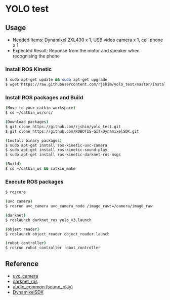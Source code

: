 # YOLO test

## Usage
- Needed Items: Dynamixel 2XL430 x 1, USB video camera x 1, cell phone x 1
- Expected Result: Reponse from the motor and speaker when recognising the phone

### Install ROS Kinetic
```sh
$ sudo apt-get update && sudo apt-get upgrade
$ wget https://raw.githubusercontent.com/rjshim/yolo_test/master/install_ros_kinetic.sh && chmod 755 ./install_ros_kinetic.sh && bash ./install_ros_kinetic.sh
```
### Install ROS packages and Build
```sh
(Move to your catkin workspace)
$ cd ~/catkin_ws/src/

(Download packages)
$ git clone https://github.com/rjshim/yolo_test.git
$ git clone https://github.com/ROBOTIS-GIT/DynamixelSDK.git

(Install binary packages)
$ sudo apt-get install ros-kinetic-uvc-camera
$ sudo apt-get install ros-kinetic-sound-play
$ sudo apt-get install ros-kinetic-darknet-ros-msgs

(Build)
$ cd ~/catkin_ws && catkin_make
```

### Execute ROS packages
```sh
$ roscore

(uvc camera)
$ rosrun uvc_camera uvc_camera_node /image_raw:=/camera/image_raw

(darknet)
$ roslaunch darknet_ros yolo_v3.launch

(object reader)
$ roslaunch object_reader object_reader.launch

(robot controller)
$ rosrun robot_controller robot_controller
```
## Reference
- [uvc_camera](http://wiki.ros.org/uvc_camera/)
- [darknet_ros](https://github.com/leggedrobotics/darknet_ros/)
- [audio_common (sound_play)](https://github.com/ros-drivers/audio_common)
- [DynamixelSDK](https://github.com/ROBOTIS-GIT/DynamixelSDK)
